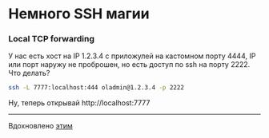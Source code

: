 # Немного SSH магии

### Local TCP forwarding

У нас есть хост на IP 1.2.3.4 с приложулей на кастомном порту 4444, IP или порт наружу не проброшен, но есть доступ по ssh на порту 2222. Что делать?
```bash
ssh -L 7777:localhost:444 oladmin@1.2.3.4 -p 2222
```

Ну, теперь открывай http://localhost:7777

***

Вдохновлено [этим](https://habr.com/post/331348/)
